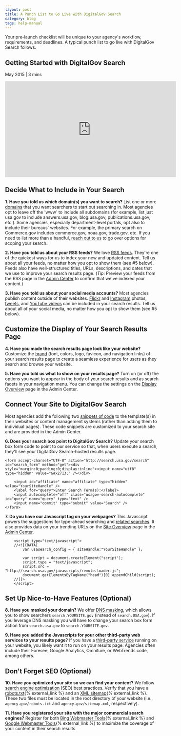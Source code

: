 ```yaml
---
layout: post
title: A Punch List to Go Live with DigitalGov Search
category: blog
tags: help-manual
---
```

Your pre-launch checklist will be unique to your agency's workflow, requirements, and deadlines. A typical punch list to go live with DigitalGov Search follows.

## Getting Started with DigitalGov Search
May 2015 | 3 mins

<iframe width="560" height="315" src="https://www.youtube.com/embed/TnlpuudK_WY" frameborder="0" allowfullscreen></iframe>

## Decide What to Include in Your Search

<i class="icon-check"></i> **1. Have you told us which domain(s) you want to search?** List one or more [domains](/manual/domains.html) that you want searchers to start out searching in. Most agencies opt to leave off the 'www' to include all subdomains (for example, list just usa.gov to include answers.usa.gov, blog.usa.gov, publications.usa.gov, etc.). Some agencies, especially department-level portals, opt also to include their bureaus' websites. For example, the primary search on Commerce.gov includes commerce.gov, noaa.gov, trade.gov, etc. If you need to list more than a handful, [reach out to us](mailto:search@support.digitalgov.gov) to go over options for scoping your search.

<i class="icon-check"></i> **2. Have you told us about your RSS feeds?** We love [RSS feeds](/manual/rss.html). They're one of the quickest ways for us to index your new and updated content. Tell us about all your feeds, no matter how you opt to show them (see #5 below). Feeds also have well-structured titles, URLs, descriptions, and dates that we use to improve your search results page. (*Tip*: Preview your feeds from the RSS page in the [Admin Center](https://search.usa.gov/sites/) to confirm that we've indexed your content.)

<i class="icon-check"></i> **3. Have you told us about your social media accounts?** Most agencies publish content outside of their websites. [Flickr](/manual/flickr.html) and [Instagram](/manual/instagram.html) photos, [tweets](/manual/twitter.html), and [YouTube videos](/manual/youtube.html) can be included in your search results. Tell us about all of your social media, no matter how you opt to show them (see #5 below).

## Customize the Display of Your Search Results Page

<i class="icon-check"></i> **4. Have you made the search results page look like your website?** Customize the [brand](/manual/brand.html) (font, colors, logo, favicon, and navigation links) of your search results page to create a seamless experience for users as they search and browse your website.

<i class="icon-check"></i> **5. Have you told us what to show on your results page?** Turn on (or off) the options you want to appear in the body of your search results and as search facets in your navigation menu. You can change the settings on the [Display Overview](/manual/display-overview.html) page in the Admin Center.

## Connect Your Site to DigitalGov Search

Most agencies add the following two [snippets of code](/manual/code.html) to the template(s) in their websites or content management systems (rather than adding them to individual pages). These code snippets are customized to your search site and are provided in the Admin Center.

<i class="icon-check"></i> **6. Does your search box point to DigitalGov Search?** Update your search box form code to point to our service so that, when users execute a search, they'll see your DigitalGov Search-hosted results page.

```
<form accept-charset="UTF-8" action="http://search.usa.gov/search" id="search_form" method="get"><div style="margin:0;padding:0;display:inline"><input name="utf8" type="hidden" value="&#x2713;" /></div>

	<input id="affiliate" name="affiliate" type="hidden" value="YourSiteHandle" />
	<label for="query">Enter Search Term(s):</label>
	<input autocomplete="off" class="usagov-search-autocomplete" id="query" name="query" type="text" />
	<input name="commit" type="submit" value="Search" />
</form>
```

<i class="icon-check"></i> **7. Do you have our Javascript tag on your webpages?** This Javascript powers the suggestions for type-ahead searching and [related searches](/manual/display-overview.html). It also provides data on your trending URLs on the [Site Overview](/manual/site-overview.html) page in the [Admin Center](https://search.usa.gov/sites/).

```
	<script type="text/javascript">
	//<![CDATA[
		var usasearch_config = { siteHandle:"YourSiteHandle" };
	 	
	 	var script = document.createElement("script");
	 	script.type = "text/javascript";
	 	script.src = "http://search.usa.gov/javascripts/remote.loader.js";
	 	document.getElementsByTagName("head")[0].appendChild(script);
	//]]>
	</script>
```

## Set Up Nice-to-Have Features (Optional)

<i class="icon-check"></i> **8. Have you masked your domain?** We offer [DNS masking](/manual/cname.html), which allows you to show searchers `search.YOURSITE.gov` (instead of `search.USA.gov`). If you leverage DNS masking you will have to change your search box form action from `search.usa.gov` to `search.YOURSITE.gov`.

<i class="icon-check"></i> **9. Have you added the Javascripts for your other third-party web services to your results page?** If you have a [third-party service](/manual/third-party.html) running on your website, you likely want it to run on your results page. Agencies often include their Foresee, Google Analytics, Omniture, or WebTrends code, among others.

## Don't Forget SEO (Optional)

<i class="icon-check"></i> **10. Have you optimized your site so we can find your content?** We follow [search engine optimization](http://www.digitalgov.gov/2013/05/31/four-steps-to-achieve-good-seo/) (SEO) best practices. Verify that you have a [robots.txt](http://www.robotstxt.org){% external_link %} and an [XML sitemap](http://www.sitemaps.org){% external_link %}. These two files must be located in the root directory of your website (i.e., `agency.gov/robots.txt` and `agency.gov/sitemap.xml`, respectively).

<i class="icon-check"></i> **11. Have you registered your site with the major commercial search engines?** Register for both [Bing Webmaster Tools](http://www.bing.com/toolbox/webmaster){% external_link %} and [Google Webmaster Tools](https://www.google.com/webmasters/tools/home?hl=en){% external_link %} to maximize the coverage of your content in their search results.
